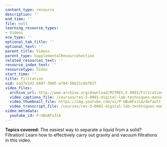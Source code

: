 ```yaml
---
content_type: resource
description: ''
end_time: ''
file: null
learning_resource_types:
- Videos
ocw_type: ''
optional_tab_title: ''
optional_text: ''
parent_title: Videos
parent_type: SupplementalResourceSection
related_resources_text: ''
resource_index_text: ''
resourcetype: Video
start_time: ''
title: Filtration
uid: ea57e1d2-b887-3b05-a784-58b31c6b7037
video_files:
  archive_url: http://www.archive.org/download/MITRES.5.0001/Filtration_MitDigitalLabTechniquesManual.mp4
  video_captions_file: /courses/res-5-0001-digital-lab-techniques-manual-spring-2007/ed42e2fa3fbf50f3a051ce903795d9bd_P-UBuAFxJiA.vtt
  video_thumbnail_file: https://img.youtube.com/vi/P-UBuAFxJiA/default.jpg
  video_transcript_file: /courses/res-5-0001-digital-lab-techniques-manual-spring-2007/df987730c67ad1302545ed607212c771_P-UBuAFxJiA.pdf
video_metadata:
  youtube_id: P-UBuAFxJiA
---
```


**Topics covered:** The easiest way to separate a liquid from a solid? Filtration! Learn how to effectively carry out gravity and vacuum filtrations in this video.



